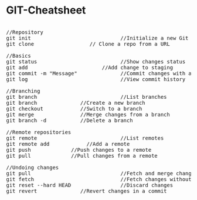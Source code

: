 # GIT-Cheatsheet

<pre>

//Repository  
git init                             //Initialize a new Git repo  
git clone <repo-url>                 // Clone a repo from a URL   

//Basics  
git status                           //Show changes status   
git add <file>                       //Add change to staging  
git commit -m "Message"              //Commit changes with a message  
git log                              //View commit history  

//Branching  
git branch                           //List branches  
git branch <branch-name>             //Create a new branch   
git checkout <branch-name>           //Switch to a branch  
git merge <branch-name>              //Merge changes from a branch  
git branch -d <branch-name>          //Delete a branch  

//Remote repositories  
git remote                           //List remotes  
git remote add <name> <url>          //Add a remote  
git push <remote> <branch>           //Push changes to a remote  
git pull <remote> <branch>           //Pull changes from a remote  

//Undoing changes  
git pull                             //Fetch and merge changes  
git fetch                            //Fetch changes without merging  
git reset --hard HEAD                //Discard changes  
git revert <commit-hash>             //Revert changes in a commit  

</pre>

